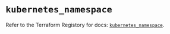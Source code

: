 # `kubernetes_namespace`

Refer to the Terraform Registory for docs: [`kubernetes_namespace`](https://www.terraform.io/docs/providers/kubernetes/r/namespace).
